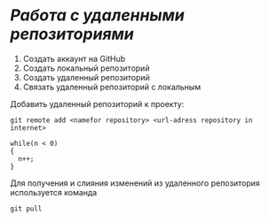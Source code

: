 # ***Работа с удаленными репозиториями***
1. Создать аккаунт на GitHub
2. Создать локальный репозиторий
3. Создать удаленный репозиторий
4. Связать удаленный репозиторий с локальным

Добавить удаленный репозиторий к проекту:
```
git remote add <namefor repository> <url-adress repository in internet>
```
```С#
while(n < 0)
{
  n++;
} 
```
Для получения и слияния изменений из удаленного репозитория используется команда
```
git pull
```
